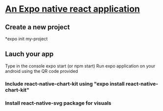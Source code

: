 # [An Expo native react application](https://docs.expo.io/)
## Create a new project
*expo init my-project

## Lauch your app
Type in the console expo start (or npm start) 
Run expo application on your android using the QR code provided

### Include react-native-chart-kit using "expo install react-native-chart-kit"
### Install react-native-svg package for visuals
